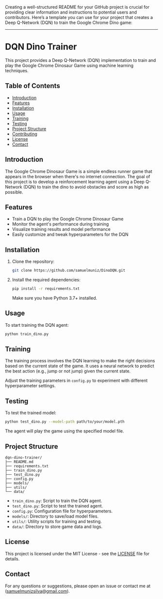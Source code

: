 Creating a well-structured README for your GitHub project is crucial for providing clear information and instructions to potential users and contributors. Here’s a template you can use for your project that creates a Deep Q-Network (DQN) to train the Google Chrome Dino game:

---

# DQN Dino Trainer

This project provides a Deep Q-Network (DQN) implementation to train and play the Google Chrome Dinosaur Game using machine learning techniques.

## Table of Contents

- [Introduction](#introduction)
- [Features](#features)
- [Installation](#installation)
- [Usage](#usage)
- [Training](#training)
- [Testing](#testing)
- [Project Structure](#project-structure)
- [Contributing](#contributing)
- [License](#license)
- [Contact](#contact)

## Introduction

The Google Chrome Dinosaur Game is a simple endless runner game that appears in the browser when there's no internet connection. The goal of this project is to develop a reinforcement learning agent using a Deep Q-Network (DQN) to train the dino to avoid obstacles and score as high as possible.

## Features

- Train a DQN to play the Google Chrome Dinosaur Game
- Monitor the agent's performance during training
- Visualize training results and model performance
- Easily customize and tweak hyperparameters for the DQN

## Installation

1. Clone the repository:

   ```bash
   git clone https://github.com/samuelmuniz/DinoDQN.git
   ```

2. Install the required dependencies:

   ```bash
   pip install -r requirements.txt
   ```

   Make sure you have Python 3.7+ installed.

## Usage

To start training the DQN agent:

```bash
python train_dino.py
```

## Training

The training process involves the DQN learning to make the right decisions based on the current state of the game. It uses a neural network to predict the best action (e.g., jump or not jump) given the current state.

Adjust the training parameters in `config.py` to experiment with different hyperparameter settings.

## Testing

To test the trained model:

```bash
python test_dino.py --model-path path/to/your/model.pth
```

The agent will play the game using the specified model file.

## Project Structure

```
dqn-dino-trainer/
├── README.md
├── requirements.txt
├── train_dino.py
├── test_dino.py
├── config.py
├── models/
├── utils/
└── data/
```

- `train_dino.py`: Script to train the DQN agent.
- `test_dino.py`: Script to test the trained agent.
- `config.py`: Configuration file for hyperparameters.
- `models/`: Directory to save/load model files.
- `utils/`: Utility scripts for training and testing.
- `data/`: Directory to store game data and logs.


## License

This project is licensed under the MIT License - see the [LICENSE](LICENSE) file for details.

## Contact

For any questions or suggestions, please open an issue or contact me at (samuelmunizsilva@gmail.com).

